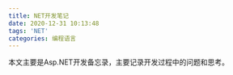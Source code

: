 ```yaml
---
title: NET开发笔记
date: 2020-12-31 10:13:48
tags: 'NET'
categories: 编程语言
---
```

本文主要是Asp.NET开发备忘录，主要记录开发过程中的问题和思考。